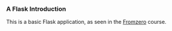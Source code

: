 ### A Flask Introduction

This is a basic Flask application, as seen in the [Fromzero](https://www.udemy.com/python-flask-course/) course.
